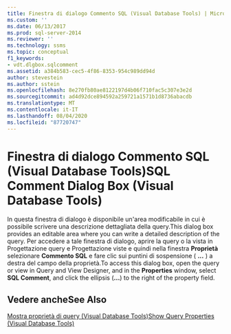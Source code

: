 ```yaml
---
title: Finestra di dialogo Commento SQL (Visual Database Tools) | Microsoft Docs
ms.custom: ''
ms.date: 06/13/2017
ms.prod: sql-server-2014
ms.reviewer: ''
ms.technology: ssms
ms.topic: conceptual
f1_keywords:
- vdt.dlgbox.sqlcomment
ms.assetid: a384b583-cec5-4f86-8353-954c989dd94d
author: stevestein
ms.author: sstein
ms.openlocfilehash: 8e270fb80ae8122197d4b06f710fac5c307e3e2d
ms.sourcegitcommit: ad4d92dce894592a259721a1571b1d8736abacdb
ms.translationtype: MT
ms.contentlocale: it-IT
ms.lasthandoff: 08/04/2020
ms.locfileid: "87720747"
---
```

# <a name="sql-comment-dialog-box-visual-database-tools"></a><span data-ttu-id="20295-102">Finestra di dialogo Commento SQL (Visual Database Tools)</span><span class="sxs-lookup"><span data-stu-id="20295-102">SQL Comment Dialog Box (Visual Database Tools)</span></span>
  <span data-ttu-id="20295-103">In questa finestra di dialogo è disponibile un'area modificabile in cui è possibile scrivere una descrizione dettagliata della query.</span><span class="sxs-lookup"><span data-stu-id="20295-103">This dialog box provides an editable area where you can write a detailed description of the query.</span></span> <span data-ttu-id="20295-104">Per accedere a tale finestra di dialogo, aprire la query o la vista in Progettazione query e Progettazione viste e quindi nella finestra **Proprietà** selezionare **Commento SQL** e fare clic sui puntini di sospensione ( **...** ) a destra del campo della proprietà.</span><span class="sxs-lookup"><span data-stu-id="20295-104">To access this dialog box, open the query or view in Query and View Designer, and in the **Properties** window, select **SQL Comment**, and click the ellipsis (**...**) to the right of the property field.</span></span>  
  
## <a name="see-also"></a><span data-ttu-id="20295-105">Vedere anche</span><span class="sxs-lookup"><span data-stu-id="20295-105">See Also</span></span>  
 [<span data-ttu-id="20295-106">Mostra proprietà di query &#40;Visual Database Tools&#41;</span><span class="sxs-lookup"><span data-stu-id="20295-106">Show Query Properties &#40;Visual Database Tools&#41;</span></span>](visual-database-tools.md)  
  
  
